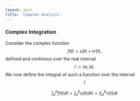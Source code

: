 ```yaml
---
layout: post
title: 'Complex Analysis'
---
```


### Complex Integration

Consider the complex function $$f(t) = u(t) + iv(t),$$ defined and continous over the real interval $$I:=(a,b).$$ We now define the integral of such a function over the interval $$I$$

$$
\int_{a}^b f(t)dt = \int_{a}^b u(t)dt /= i \int_{a}^b v(t)dt
$$


